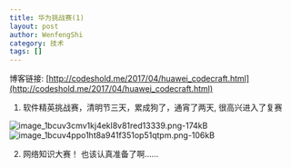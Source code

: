```yaml
---
title: 华为挑战赛(1)
layout: post
author: WenfengShi
category: 技术
tags: []
---
```

博客链接: [http://codeshold.me/2017/04/huawei_codecraft.html](http://codeshold.me/2017/04/huawei_codecraft.html)

1. 软件精英挑战赛，清明节三天，累成狗了，通宵了两天, 很高兴进入了复赛

![image_1bcuv3cmv1kj4ekl8v81red13339.png-174kB][1]
![image_1bcuv4ppo1ht8a941f351op51qtpm.png-106kB][2]

2. 网络知识大赛！ 也该认真准备了啊……

  [1]: http://static.zybuluo.com/wuzhimang/cdnlfgssktd0byfrf9thjvew/image_1bcuv3cmv1kj4ekl8v81red13339.png
  [2]: http://static.zybuluo.com/wuzhimang/0nr7in787qmqapni7hbc9fat/image_1bcuv4ppo1ht8a941f351op51qtpm.png
